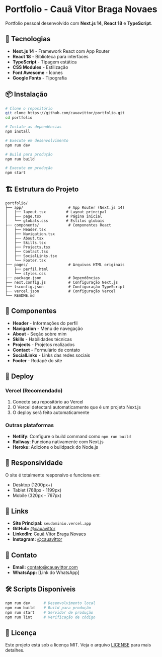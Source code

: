 # Portfolio - Cauã Vitor Braga Novaes

Portfolio pessoal desenvolvido com **Next.js 14**, **React 18** e **TypeScript**.

## 🚀 Tecnologias

- **Next.js 14** - Framework React com App Router
- **React 18** - Biblioteca para interfaces
- **TypeScript** - Tipagem estática
- **CSS Modules** - Estilização
- **Font Awesome** - Ícones
- **Google Fonts** - Tipografia

## 📦 Instalação

```bash
# Clone o repositório
git clone https://github.com/cauavittor/portfolio.git
cd portfolio

# Instale as dependências
npm install

# Execute em desenvolvimento
npm run dev

# Build para produção
npm run build

# Execute em produção
npm start
```

## 🏗️ Estrutura do Projeto

```
portfolio/
├── app/                    # App Router (Next.js 14)
│   ├── layout.tsx         # Layout principal
│   ├── page.tsx           # Página inicial
│   └── globals.css        # Estilos globais
├── components/             # Componentes React
│   ├── Header.tsx
│   ├── Navigation.tsx
│   ├── About.tsx
│   ├── Skills.tsx
│   ├── Projects.tsx
│   ├── Contact.tsx
│   ├── SocialLinks.tsx
│   └── Footer.tsx
├── pages/                  # Arquivos HTML originais
│   ├── perfil.html
│   └── styles.css
├── package.json            # Dependências
├── next.config.js          # Configuração Next.js
├── tsconfig.json           # Configuração TypeScript
├── vercel.json             # Configuração Vercel
└── README.md
```

## 🎨 Componentes

- **Header** - Informações do perfil
- **Navigation** - Menu de navegação
- **About** - Seção sobre mim
- **Skills** - Habilidades técnicas
- **Projects** - Projetos realizados
- **Contact** - Formulário de contato
- **SocialLinks** - Links das redes sociais
- **Footer** - Rodapé do site

## 🚀 Deploy

### Vercel (Recomendado)
1. Conecte seu repositório ao Vercel
2. O Vercel detectará automaticamente que é um projeto Next.js
3. O deploy será feito automaticamente

### Outras plataformas
- **Netlify**: Configure o build command como `npm run build`
- **Railway**: Funciona nativamente com Next.js
- **Heroku**: Adicione o buildpack do Node.js

## 📱 Responsividade

O site é totalmente responsivo e funciona em:
- Desktop (1200px+)
- Tablet (768px - 1199px)
- Mobile (320px - 767px)

## 🔗 Links

- **Site Principal:** `seudominio.vercel.app`
- **GitHub:** [@cauavittor](https://github.com/cauavittor)
- **LinkedIn:** [Cauã Vitor Braga Novaes](https://www.linkedin.com/in/cauavittorbraga)
- **Instagram:** [@cauavittor](https://www.instagram.com/cauavittor)

## 📧 Contato

- **Email:** contato@cauavittor.com
- **WhatsApp:** [Link do WhatsApp]

## 🛠️ Scripts Disponíveis

```bash
npm run dev      # Desenvolvimento local
npm run build    # Build para produção
npm run start    # Servidor de produção
npm run lint     # Verificação de código
```

## 📄 Licença

Este projeto está sob a licença MIT. Veja o arquivo [LICENSE](LICENSE) para mais detalhes. 